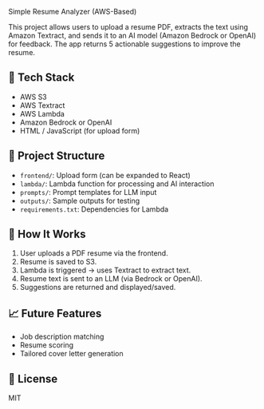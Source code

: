 Simple Resume Analyzer (AWS-Based)

This project allows users to upload a resume PDF, extracts the text using Amazon Textract, and sends it to an AI model (Amazon Bedrock or OpenAI) for feedback. The app returns 5 actionable suggestions to improve the resume.

## 🔧 Tech Stack
- AWS S3
- AWS Textract
- AWS Lambda
- Amazon Bedrock or OpenAI
- HTML / JavaScript (for upload form)

## 📁 Project Structure

- `frontend/`: Upload form (can be expanded to React)
- `lambda/`: Lambda function for processing and AI interaction
- `prompts/`: Prompt templates for LLM input
- `outputs/`: Sample outputs for testing
- `requirements.txt`: Dependencies for Lambda

## 🚀 How It Works
1. User uploads a PDF resume via the frontend.
2. Resume is saved to S3.
3. Lambda is triggered → uses Textract to extract text.
4. Resume text is sent to an LLM (via Bedrock or OpenAI).
5. Suggestions are returned and displayed/saved.

## 📈 Future Features
- Job description matching
- Resume scoring
- Tailored cover letter generation

## 📜 License
MIT
